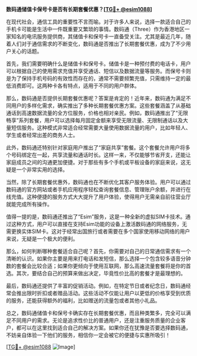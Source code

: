 **数码通储值卡保号卡是否有长期套餐优惠？[[TG💪+ @esim1088](https://t.me/s/esim1088)]**

在现代社会，通信工具的重要性不言而喻。对于许多人来说，选择一款适合自己的手机卡可能是生活中一件既重要又繁琐的事情。数码通（Three）作为香港地区一家知名的电讯服务提供商，其储值卡和保号卡一直备受关注。尤其是最近几年，随着人们对于通信需求的不断变化，数码通是否推出了长期套餐优惠，成为了不少用户关心的话题。

首先，我们需要明确什么是储值卡和保号卡。储值卡是一种预付费的电话卡，用户可以根据自己的使用需求充值并享受通话、短信以及数据流量等服务。而保号卡则是为了保持手机号码的有效性而存在的，通常不需要频繁充值，只需维持一定的最低消费即可。这两种卡各有特点，适用于不同的用户群体。

那么，数码通是否提供长期套餐优惠呢？答案是肯定的！近年来，数码通为满足不同用户的多样化需求，确实推出了多种长期套餐优惠方案。这些套餐涵盖了从基础通话到高速数据流量的全方位服务，价格也相对亲民。例如，数码通推出了“无限畅享”系列套餐，用户可以选择每月固定金额来享受无限流量、无限制通话以及大量短信服务。这种模式非常适合经常需要大量使用数据流量的用户，比如年轻人、学生或者经常出差的商务人士。

此外，数码通还特别针对家庭用户推出了“家庭共享”套餐。这个套餐允许用户将多个号码绑定在一起，共享流量和通话时长。这样一来，不仅能够节省开支，还能让家庭成员之间的沟通更加便捷。对于那些有多个手机或平板设备的家庭来说，这无疑是一个非常实用的选择。

当然，除了长期套餐优惠外，数码通也在不断优化其客户服务体验。用户可以通过数码通的官方网站或者手机应用程序轻松查询套餐信息、管理账户余额，并进行在线充值。这种便捷的服务方式大大提升了用户体验，使得用户无需亲自前往营业厅就能完成所有操作。

值得一提的是，数码通还推出了“Esim”服务，这是一种全新的虚拟SIM卡技术。通过这种方式，用户可以直接在支持Esim功能的设备上激活数码通的网络服务，无需更换实体SIM卡。这对于经常出国旅行或者需要在多个国家使用移动网络的用户来说，无疑是一个极大的便利。

那么，如何判断哪种套餐适合自己呢？首先，你需要对自己的日常通信需求有一个清晰的认识。如果你主要是用来打电话和发短信，那么选择一个包含较多语音分钟数的套餐会比较合适；如果你更倾向于使用互联网，那么高速流量套餐将是你的首选。其次，要结合自己的预算来做出决定，毕竟性价比高的套餐才是最理想的。

最后，数码通还提供了丰富的促销活动。例如，在特定节日或者纪念日，数码通经常会推出限时折扣或者赠品活动。这些活动不仅能让用户以更低的价格享受到优质的服务，还能获得额外的福利，比如赠送的流量包或者其他小礼品。

总之，数码通储值卡和保号卡确实存在长期套餐优惠，而且种类繁多，完全可以满足不同用户的需求。无论是追求性价比的普通用户，还是注重服务质量的企业客户，都可以在这里找到适合自己的解决方案。如果你还在犹豫是否要选择数码通，不妨亲自体验一下他们的服务，相信你一定会被它的便捷与实惠所吸引！

[[TG💪+ @esim1088](https://t.me/s/esim1088) ![Image](https://i.postimg.cc/4NQfJmqS/Snipaste-2025-05-13-00-14-12.png)]